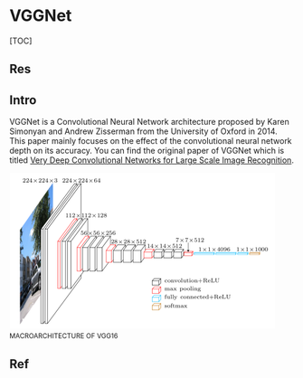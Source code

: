 # VGGNet

[TOC]



## Res


## Intro
VGGNet is a Convolutional Neural Network architecture proposed by Karen Simonyan and Andrew Zisserman from the University of Oxford in 2014. This paper mainly focuses on the effect of the convolutional neural network depth on its accuracy. You can find the original paper of VGGNet which is titled [Very Deep Convolutional Networks for Large Scale Image Recognition](https://arxiv.org/abs/1409.1556).



![](../../../../../../../../Assets/Pics/Pasted%20image%2020230707085109.png)
<small>MACROARCHITECTURE OF VGG16</small>



## Ref
[👍 VGG in Tensorflow]: https://www.cs.toronto.edu/~frossard/post/vgg16/
[👍 VGGNet Architecture Explained | Medium]: https://medium.com/analytics-vidhya/vggnet-architecture-explained-e5c7318aa5b6

